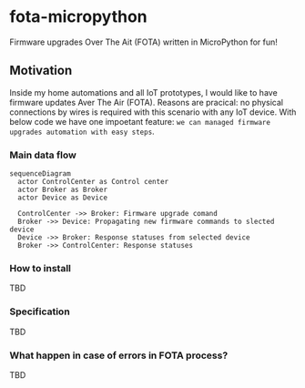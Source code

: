 # fota-micropython
Firmware upgrades Over The Ait (FOTA) written in MicroPython for fun!

## Motivation
Inside my home automations and all IoT prototypes, I would like to have firmware updates Aver The Air (FOTA).
Reasons are pracical: no physical connections by wires is required with this scenario with any IoT device. 
With below code we have one impoetant feature: `we can managed firmware upgrades automation with easy steps`.

### Main data flow

```mermaid
sequenceDiagram
  actor ControlCenter as Control center
  actor Broker as Broker
  actor Device as Device

  ControlCenter ->> Broker: Firmware upgrade comand
  Broker ->> Device: Propagating new firmware commands to slected device
  Device ->> Broker: Response statuses from selected device
  Broker ->> ControlCenter: Response statuses
```

### How to install

TBD

### Specification

TBD

### What happen in case of errors in FOTA process?

TBD
